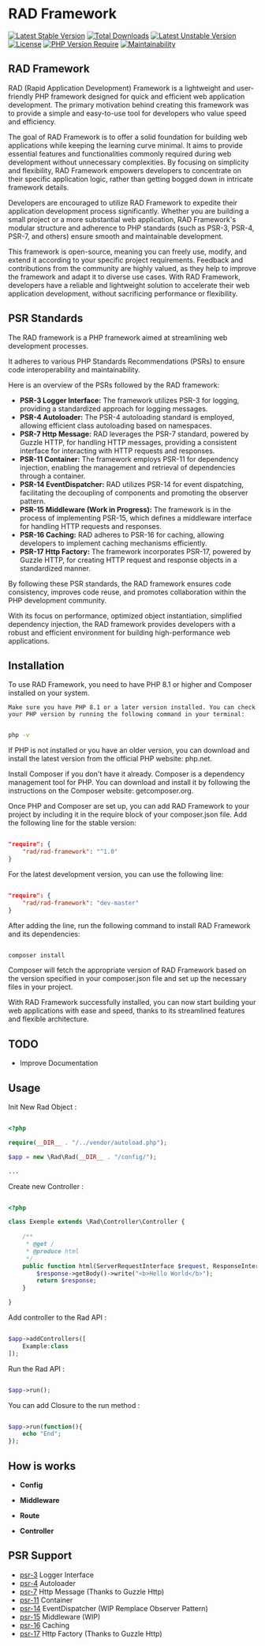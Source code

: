 
RAD Framework
==========================

[![Latest Stable Version](http://poser.pugx.org/rad/rad-framework/v)](https://packagist.org/packages/rad/rad-framework) 
[![Total Downloads](http://poser.pugx.org/rad/rad-framework/downloads)](https://packagist.org/packages/rad/rad-framework) 
[![Latest Unstable Version](http://poser.pugx.org/rad/rad-framework/v/unstable)](https://packagist.org/packages/rad/rad-framework) 
[![License](http://poser.pugx.org/rad/rad-framework/license)](https://packagist.org/packages/rad/rad-framework) 
[![PHP Version Require](http://poser.pugx.org/rad/rad-framework/require/php)](https://packagist.org/packages/rad/rad-framework)
[![Maintainability](https://api.codeclimate.com/v1/badges/8e095176dd6216eea653/maintainability)](https://codeclimate.com/github/guillaumemonet/Rad/maintainability)

## RAD Framework


RAD (Rapid Application Development) Framework is a lightweight and user-friendly PHP framework designed for quick and efficient web application development. The primary motivation behind creating this framework was to provide a simple and easy-to-use tool for developers who value speed and efficiency.

The goal of RAD Framework is to offer a solid foundation for building web applications while keeping the learning curve minimal. It aims to provide essential features and functionalities commonly required during web development without unnecessary complexities. By focusing on simplicity and flexibility, RAD Framework empowers developers to concentrate on their specific application logic, rather than getting bogged down in intricate framework details.

Developers are encouraged to utilize RAD Framework to expedite their application development process significantly. Whether you are building a small project or a more substantial web application, RAD Framework's modular structure and adherence to PHP standards (such as PSR-3, PSR-4, PSR-7, and others) ensure smooth and maintainable development.

This framework is open-source, meaning you can freely use, modify, and extend it according to your specific project requirements. Feedback and contributions from the community are highly valued, as they help to improve the framework and adapt it to diverse use cases. With RAD Framework, developers have a reliable and lightweight solution to accelerate their web application development, without sacrificing performance or flexibility.


## PSR Standards

The RAD framework is a PHP framework aimed at streamlining web development processes. 

It adheres to various PHP Standards Recommendations (PSRs) to ensure code interoperability and maintainability. 

Here is an overview of the PSRs followed by the RAD framework:

- **PSR-3 Logger Interface:** The framework utilizes PSR-3 for logging, providing a standardized approach for logging messages.
- **PSR-4 Autoloader:** The PSR-4 autoloading standard is employed, allowing efficient class autoloading based on namespaces.
- **PSR-7 Http Message:** RAD leverages the PSR-7 standard, powered by Guzzle HTTP, for handling HTTP messages, providing a consistent interface for interacting with HTTP requests and responses.
- **PSR-11 Container:** The framework employs PSR-11 for dependency injection, enabling the management and retrieval of dependencies through a container.
- **PSR-14 EventDispatcher:** RAD utilizes PSR-14 for event dispatching, facilitating the decoupling of components and promoting the observer pattern.
- **PSR-15 Middleware (Work in Progress):** The framework is in the process of implementing PSR-15, which defines a middleware interface for handling HTTP requests and responses.
- **PSR-16 Caching:** RAD adheres to PSR-16 for caching, allowing developers to implement caching mechanisms efficiently.
- **PSR-17 Http Factory:** The framework incorporates PSR-17, powered by Guzzle HTTP, for creating HTTP request and response objects in a standardized manner.

By following these PSR standards, the RAD framework ensures code consistency, improves code reuse, and promotes collaboration within the PHP development community.

With its focus on performance, optimized object instantiation, simplified dependency injection, the RAD framework provides developers with a robust and efficient environment for building high-performance web applications.


## Installation

To use RAD Framework, you need to have PHP 8.1 or higher and Composer installed on your system.

    Make sure you have PHP 8.1 or a later version installed. You can check your PHP version by running the following command in your terminal:

```bash

php -v
```

If PHP is not installed or you have an older version, you can download and install the latest version from the official PHP website: php.net.

Install Composer if you don't have it already. Composer is a dependency management tool for PHP. You can download and install it by following the instructions on the Composer website: getcomposer.org.

Once PHP and Composer are set up, you can add RAD Framework to your project by including it in the require block of your composer.json file. Add the following line for the stable version:

```json

"require": {
    "rad/rad-framework": "^1.0"
}
```
For the latest development version, you can use the following line:

```json

"require": {
    "rad/rad-framework": "dev-master"
}
```
After adding the line, run the following command to install RAD Framework and its dependencies:

```bash

composer install
```
Composer will fetch the appropriate version of RAD Framework based on the version specified in your composer.json file and set up the necessary files in your project.

With RAD Framework successfully installed, you can now start building your web applications with ease and speed, thanks to its streamlined features and flexible architecture. 

## TODO

* Improve Documentation

## Usage

Init New Rad Object :

```php

<?php

require(__DIR__ . "/../vendor/autoload.php");

$app = new \Rad\Rad(__DIR__ . "/config/");

...
```


Create new Controller :

```php

<?php

class Exemple extends \Rad\Controller\Controller {
    
    /**
     * @get /
     * @produce html
     */
    public function html(ServerRequestInterface $request, ResponseInterface $response, array $args): ResponseInterface {
        $response->getBody()->write("<b>Hello World</b>");
        return $response;
    }

}
```

Add controller to the Rad API :

```php

$app->addControllers([
    Example:class
]);
```

Run the Rad API :

```php

$app->run();
```

You can add Closure to the run method :

```php

$app->run(function(){
	echo "End";
});
```


## How is works

* **Config**

* **Middleware**

* **Route**

* **Controller**

## PSR Support

* [psr-3](http://www.php-fig.org/psr/psr-3/) Logger Interface
* [psr-4](http://www.php-fig.org/psr/psr-4/) Autoloader
* [psr-7](http://www.php-fig.org/psr/psr-7/) Http Message (Thanks to Guzzle Http)
* [psr-11](http://www.php-fig.org/psr/psr-11/) Container
* [psr-14](http://www.php-fig.org/psr/psr-14/) EventDispatcher (WIP Remplace Observer Pattern)
* [psr-15](http://www.php-fig.org/psr/psr-15/) Middleware (WIP)
* [psr-16](http://www.php-fig.org/psr/psr-16/) Caching
* [psr-17](http://www.php-fig.org/psr/psr-17/) Http Factory (Thanks to Guzzle Http)
